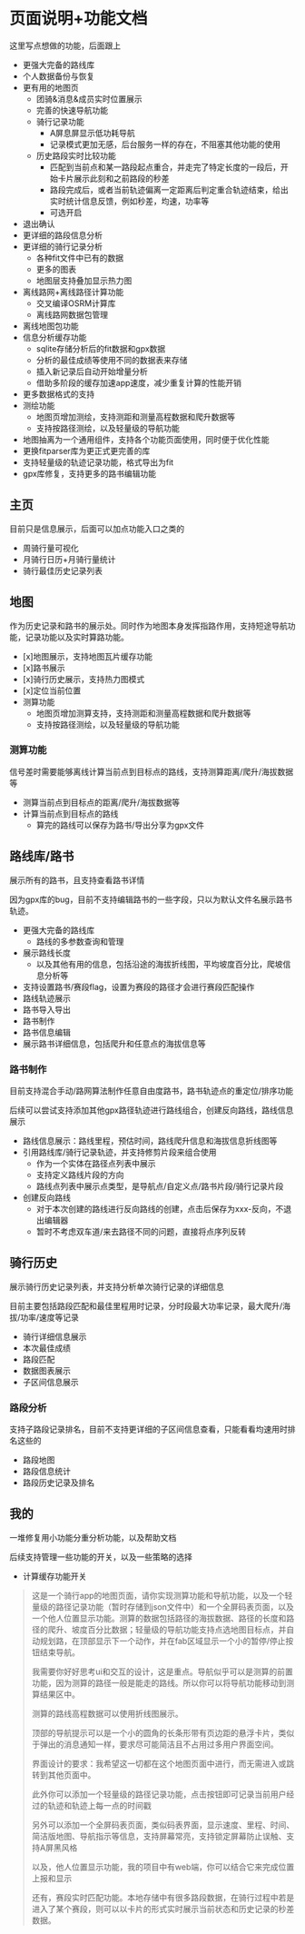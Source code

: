 # 页面说明+功能文档

这里写点想做的功能，后面跟上

- 更强大完备的路线库
- 个人数据备份与恢复
- 更有用的地图页
  - 团骑&消息&成员实时位置展示
  - 完善的快速导航功能
  - 骑行记录功能
    - A屏息屏显示低功耗导航
    - 记录模式更加无感，后台服务一样的存在，不阻塞其他功能的使用
  - 历史路段实时比较功能
    - 匹配到当前点和某一路段起点重合，并走完了特定长度的一段后，开始卡片展示此刻和之前路段的秒差
    - 路段完成后，或者当前轨迹偏离一定距离后判定重合轨迹结束，给出实时统计信息反馈，例如秒差，均速，功率等
    - 可选开启
- 退出确认
- 更详细的路段信息分析
- 更详细的骑行记录分析
  - 各种fit文件中已有的数据
  - 更多的图表
  - 地图层支持叠加显示热力图
- 离线路网+离线路径计算功能
  - 交叉编译OSRM计算库
  - 离线路网数据包管理
- 离线地图包功能
- 信息分析缓存功能
  - sqlite存储分析后的fit数据和gpx数据
  - 分析的最佳成绩等使用不同的数据表来存储
  - 插入新记录后自动开始增量分析
  - 借助多阶段的缓存加速app速度，减少重复计算的性能开销
- 更多数据格式的支持
- 测绘功能
  - 地图页增加测绘，支持测距和测量高程数据和爬升数据等
  - 支持按路径测绘，以及轻量级的导航功能
- 地图抽离为一个通用组件，支持各个功能页面使用，同时便于优化性能
- 更换fitparser库为更正式更完善的库
- 支持轻量级的轨迹记录功能，格式导出为fit
- gpx库修复，支持更多的路书编辑功能

## 主页

目前只是信息展示，后面可以加点功能入口之类的

- 周骑行量可视化
- 月骑行日历+月骑行量统计
- 骑行最佳历史记录列表

## 地图

作为历史记录和路书的展示处。同时作为地图本身发挥指路作用，支持短途导航功能，记录功能以及实时算路功能。

- [x]地图展示，支持地图瓦片缓存功能
- [x]路书展示
- [x]骑行历史展示，支持热力图模式
- [x]定位当前位置
- 测算功能
  - 地图页增加测算支持，支持测距和测量高程数据和爬升数据等
  - 支持按路径测绘，以及轻量级的导航功能

### 测算功能

信号差时需要能够离线计算当前点到目标点的路线，支持测算距离/爬升/海拔数据等

- 测算当前点到目标点的距离/爬升/海拔数据等
- 计算当前点到目标点的路线
  - 算完的路线可以保存为路书/导出分享为gpx文件

## 路线库/路书

展示所有的路书，且支持查看路书详情

因为gpx库的bug，目前不支持编辑路书的一些字段，只以为默认文件名展示路书轨迹。

- 更强大完备的路线库
  - 路线的多参数查询和管理
- 展示路线长度
  - 以及其他有用的信息，包括沿途的海拔折线图，平均坡度百分比，爬坡信息分析等
- 支持设置路书/赛段flag，设置为赛段的路径才会进行赛段匹配操作
- 路线轨迹展示
- 路书导入导出
- 路书制作
- 路书信息编辑
- 展示路书详细信息，包括爬升和任意点的海拔信息等

### 路书制作

目前支持混合手动/路网算法制作任意自由度路书，路书轨迹点的重定位/排序功能

后续可以尝试支持添加其他gpx路径轨迹进行路线组合，创建反向路线，路线信息展示

- 路线信息展示：路线里程，预估时间，路线爬升信息和海拔信息折线图等
- 引用路线库/骑行记录轨迹，并支持修剪片段来组合使用
  - 作为一个实体在路径点列表中展示
  - 支持定义路线片段的方向
  - 路线点列表中展示点类型，是导航点/自定义点/路书片段/骑行记录片段
- 创建反向路线
  - 对于本次创建的路线进行反向路线的创建，点击后保存为xxx-反向，不退出编辑器
  - 暂时不考虑双车道/来去路径不同的问题，直接将点序列反转

## 骑行历史

展示骑行历史记录列表，并支持分析单次骑行记录的详细信息

目前主要包括路段匹配和最佳里程用时记录，分时段最大功率记录，最大爬升/海拔/功率/速度等记录

- 骑行详细信息展示
- 本次最佳成绩
- 路段匹配
- 数据图表展示
- 子区间信息展示

### 路段分析

支持子路段记录排名，目前不支持更详细的子区间信息查看，只能看看均速用时排名这些的

- 路段地图
- 路段信息统计
- 路段历史记录及排名

## 我的

一堆修复用小功能分重分析功能，以及帮助文档

后续支持管理一些功能的开关，以及一些策略的选择

- 计算缓存功能开关


>这是一个骑行app的地图页面，请你实现测算功能和导航功能，以及一个轻量级的路径记录功能（暂时存储到json文件中）和一个全屏码表页面，以及一个他人位置显示功能。测算的数据包括路径的海拔数据、路径的长度和路径的爬升、坡度百分比数据；轻量级的导航功能支持点选地图目标点，并自动规划路，在顶部显示下一个动作，并在fab区域显示一个小的暂停/停止按钮结束导航。
>
>我需要你好好思考ui和交互的设计，这是重点。导航似乎可以是测算的前置功能，因为测算的路径一般是能走的路线。所以你可以将导航功能移动到测算结果区中。
>
>测算的路线高程数据可以使用折线图展示。
>
>顶部的导航提示可以是一个小的圆角的长条形带有页边距的悬浮卡片，类似于弹出的消息通知一样，要求尽可能简洁且不占用过多用户界面空间。
>
>界面设计的要求：我希望这一切都在这个地图页面中进行，而无需进入或跳转到其他页面中。
>
>此外你可以添加一个轻量级的路径记录功能，点击按钮即可记录当前用户经过的轨迹和轨迹上每一点的时间戳
>
>另外可以添加一个全屏码表页面，类似码表界面，显示速度、里程、时间、简洁版地图、导航指示等信息，支持屏幕常亮，支持锁定屏幕防止误触、支持A屏黑风格
>
>以及，他人位置显示功能，我的项目中有web端，你可以结合它来完成位置上报和显示
>
>还有，赛段实时匹配功能。本地存储中有很多路段数据，在骑行过程中若是进入了某个赛段，则可以以卡片的形式实时展示当前状态和历史记录的秒差数据。